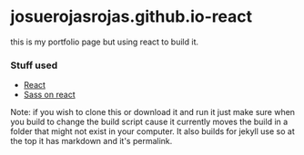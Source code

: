 # josuerojasrojas.github.io-react
this is my portfolio page but using react to build it.

### Stuff used

- [React](https://github.com/facebookincubator/create-react-app)
- [Sass on react](https://github.com/facebookincubator/create-react-app/blob/master/packages/react-scripts/template/README.md#adding-a-stylesheet)


Note: if you wish to clone this or download it and run it just make sure when you build to change the build script cause it currently moves the build in a folder that might not exist in your computer. It also builds for jekyll use so at the top it has markdown and it's permalink.
